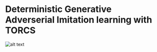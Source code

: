# Deterministic Generative Adverserial Imitation learning with TORCS

![alt text](Deterministic-GAIL/Results/gail-demo.gif "GAIL learner demo")